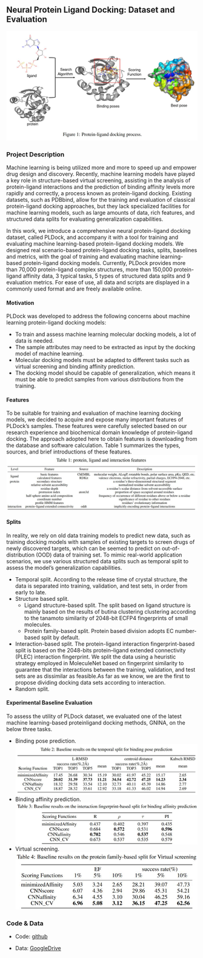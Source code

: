 ## Neural Protein Ligand Docking: Dataset and Evaluation


![](./fig1.jpg)
### Project Description
Machine learning is being utilized more and more to speed up and empower drug design and discovery. Recently, machine learning models have played a key role in structure-based virtual screening, assisting in the analysis of protein-ligand interactions and the prediction of binding affinity levels more rapidly and correctly, a process known as protein-ligand docking. Existing datasets, such as PDBbind, allow for the training and evaluation of classical protein-ligand docking approaches, but they lack specialized facilities for machine learning models, such as large amounts of data, rich features, and structured data splits for evaluating generalization capabilities.

In this work, we introduce a comprehensive neural protein-ligand docking dataset, called PLDock, and accompany it with a tool for training and evaluating machine learning-based protein-ligand docking models. We designed real scenario-based protein-ligand docking tasks, splits, baselines and metrics, with the goal of training and evaluating machine learning-based protein-ligand docking models. Currently, PLDock provides more than 70,000 protein-ligand complex structures, more than 150,000 protein-ligand affinity data, 3 typical tasks, 5 types of structured data splits and 9 evaluation metrics. For ease of use, all data and scripts are displayed in a commonly used format and are freely available online.
#### Motivation
PLDock was developed to address the following concerns about machine learning protein-ligand docking models:
* To train and assess machine learning molecular docking models, a lot of data is needed.
* The sample attributes may need to be extracted as input by the docking model of machine learning.
* Molecular docking models must be adapted to different tasks such as virtual screening and binding affinity prediction.
* The docking model should be capable of generalization, which means it must be able to predict samples from various distributions from the training.
#### Features

To be suitable for training and evaluation of machine learning docking models, we decided to acquire and expose many important features of PLDock’s samples. These features were carefully selected based on our research experience and biochemical domain knowledge of protein-ligand docking. The approach adopted here to obtain features is downloading from the database and software calculation. Table 1 summarizes the types, sources, and brief introductions of these features.
![](./Tab1.jpg)
#### Splits
In reality, we rely on old data training models to predict new data, such as training docking models with samples of existing targets to screen drugs of newly discovered targets, which can be seemed to predict on out-of-distribution (OOD) data of training set. To mimic real-world application scenarios, we use various structured data splits such as temporal split to assess the model’s generalization capabilities.
* Temporal split. According to the release time of crystal structure, the data is separated into
training, validation, and test sets, in order from early to late.
* Structure based split.
  * Ligand structure-based split. The split based on ligand structure is mainly based on the results of butina clustering clustering according to the tanamoto similarity of 2048-bit ECFP4 fingerprints of small molecules.
  * Protein family-based split. Protein based division adopts EC number-based split by default.
* Interaction-based split. The protein-ligand interaction fingerprint-based split is based on the 2048-bits protein–ligand extended connectivity (PLEC) interaction fingerprint. We split the data using a heuristic strategy employed in MoleculeNet based on fingerprint similarity to guarantee that the interactions between the training, validation, and test sets are as dissimilar as feasible.As far as we know, we are the first to propose dividing docking data sets according to interaction.
* Random split.
#### Experimental Baseline Evaluation
To assess the utility of PLDock dataset, we evaluated one of the latest machine learning-based proteinligand docking methods, GNINA, on the below three tasks.
* Binding pose prediction.
![](./Tab2.jpg)
* Binding affinity prediction.
![](./Tab3.jpg)
* Virtual screening.
![](./Tab4.jpg)
### Code & Data

- Code: [github](https://github.com/anonyanony0/PLDock)

- Data: [GoogleDrive](https://drive.google.com/drive/folders/1_WSo3_ceuSFPHK_hVrFtcXqK0C9LoGnQ)
